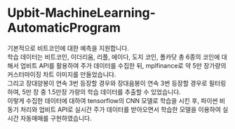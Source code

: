 # Upbit-MachineLearning-AutomaticProgram
기본적으로 비트코인에 대한 예측을 지원합니다.</br>
학습 데이터는 비트코인, 이더리움, 리플, 에이다, 도지 코인, 폴카닷 총 6종의 코인에 대해서 업비트 API를 활용하여 주가 데이터를 수집한 뒤, mplfinance로 약 5만 장가량의 커스터마이징 차트 이미지를 만들었습니다.</br>
그리고 장대양봉이 연속 3번 등장할 경우와 장대음봉이 연속 3번 등장할 경우로 필터링하여, 5만 장 중 1.5만장 가량의 학습 데이터를 추출할 수 있었습니다.</br>
이렇게 수집한 데이터에 대하여 tensorflow의 CNN 모델로 학습을 시킨 후, 파이썬 비동기 처리와 업비트 API로 실시간 주가 데이터를 받아오면서 학습한 모델을 이용하여 실시간 자동매매를 구현하였습니다.</br>
